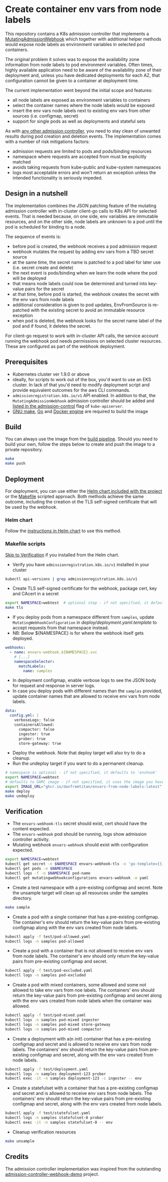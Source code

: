 # Create container env vars from node labels

This repository contains a K8s admission controller that implements a [MutatingAdmissionWebhook](https://kubernetes.io/docs/reference/access-authn-authz/admission-controllers/#mutatingadmissionwebhook) 
which together with additional helper methods would expose node labels as environment variables in selected pod containers.

The original problem it solves was to expose the availability zone information from node labels to pod environment 
variables. Often times, highly available application need to be aware of the availability zone of their deployment and, 
unless you have dedicated deployments for each AZ, that configuration cannot be given to a container at deployment time.

The current implementation went beyond the initial scope and features:

- all node labels are exposed as environment variables to containers
- select the container names where the node labels would be exposed
- insert the env vars node labels next to existing env vars from other sources (i.e. configmap, secret)
- support for single pods as well as deployments and stateful sets

As with [any other admission controller](https://kubernetes.io/docs/reference/access-authn-authz/extensible-admission-controllers/#side-effects), 
you need to stay clean of unwanted results during pod creation and deletion events. The implementation comes with a 
number of risk mitigations factors:

- admission requests are limited to pods and pods/binding resources
- namespace where requests are accepted from must be explicitly matched
- avoids taking requests from kube-public and kube-system namespaces
- logs most acceptable errors and won't return an exception unless the intended functionality is seriously impeded.


## Design in a nutshell

The implementation combines the JSON patching feature of the mutating admission controller with in-cluster client-go calls 
to K8s API for selected events. That is needed because, on one side, env variables are immutable resources, and on the 
other side, node labels are unknown to a pod until the pod is scheduled for binding to a node.

The sequence of events is:

- before pod is created, the webhook receives a pod admission request
- webhook mutates the request by adding env vars from a TBD secret source
- at the same time, the secret name is patched to a pod label for later use (i.e. secret create and delete)
- the next event is pods/binding when we learn the node where the pod will be deployed
- that means node labels could now be determined and turned into key-value pairs for the secret
- at that time, before pod is started, the webhook creates the secret with the env vars from node labels
- additional consideration is given to pod updates, EnvFromSource is re-patched with the existing secret to avoid an immutable resource exception
- when pod is deleted, the webhook looks for the secret name label of the pod and if found, it deletes the secret.

For client-go request to work with in-cluster API calls, the service account running the webhook pod needs permissions 
on selected cluster resources. These are configured as part of the webhook deployment.  


## Prerequisites

- Kubernetes cluster ver 1.9.0 or above
- ideally, for scripts to work out of the box, you'd want to use an EKS cluster. In lack of that you'd need to modify 
  deployment script and provide equivalent outcomes for the aws CLI commands.
- `admissionregistration.k8s.io/v1` API enabled. In addition to that, the `MutatingAdmissionWebhook` admission controller 
  should be added and [listed in the admission-control](https://docs.aws.amazon.com/eks/latest/userguide/platform-versions.html) 
  flag of `kube-apiserver`.
- [GNU make](https://www.gnu.org/software/make/), [Go](https://golang.org) and [Docker engine](https://docs.docker.com/engine/install/) 
  are required to build the image


## Build

You can always use the image from the [build pipeline](https://github.com/danfromtitan/envars-from-node-labels/pkgs/container/envars-from-node-labels). 
Should you need to build your own, follow the steps below to create and push the image to a private repository.

```bash
make
make push
```


## Deployment

For deployment, you can use either the [Helm chart included with the project](./charts/envars-webhook) or 
the [Makefile](./Makefile) scripted approach. Both methods achieve the same outcome, including the creation ot the TLS 
self-signed certificate that will be used by the webhook.


### Helm chart

Follow the [instructions in Helm chart](charts/envars-webhook/README.md) to use this method.


### Makefile scripts

[Skip to Verification](#verification) if you installed from the Helm chart.

- Verify you have `admissionregistration.k8s.io/v1` installed in your cluster

```bash
kubectl api-versions | grep admissionregistration.k8s.io/v1
```

- Create TLS self-signed certificate for the webhook, package cert, key and CAcert in a secret

```bash
export NAMESPACE=webtest  # optional step - if not specified, it defaults to 'envhook'
make tls
```

- If you deploy pods from a namespace different from `samples`, update `MutatingWebhookConfiguration` in 
_deploy/deployment.yaml.template_ to accept requests from that namespace instead.
- NB: Below ${NAMESPACE} is for where the webhook itself gets deployed.

```yaml
webhooks:
  - name: envars-webhook.${NAMESPACE}.svc
    # [...]
    namespaceSelector:
      matchLabels:
        name: samples
```

- In deployment configmap, enable verbose logs to see the JSON body for request and response in server logs. 
- In case you deploy pods with different names than the `samples` provided, update container names that are allowed to 
  receive env vars from node labels.

```yaml
data:
  config.yml: |
    verboseLogs: false
    containersAllowed:
      compactor: false
      ingester: true
      prober: true
      store-gateway: true
```

- Deploy the webhook. Note that deploy target will also try to do a cleanup.
- Run the undeploy target if you want to do a permanent cleanup.

```bash
# namespace is optional - if not specified, it defaults to 'envhook'
export NAMESPACE=webtest
# defaults to GHRC image - if not specified, it uses the image you have build and published to your private AWS repository
export IMAGE_URL="ghcr.io/danfromtitan/envars-from-node-labels:latest"
make deploy
make undeploy
```


## Verification

- The `envars-webhook-tls` secret should exist, cert should have the content expected.
- The `envars-webhook` pod should be running, logs show admission controller activity.
- Mutating webhook `envars-webhook` should exist with configuration expected.

```bash
export NAMESPACE=webtest
kubectl get secret -n $NAMESPACE envars-webhook-tls -o 'go-template={{index .data "tls.crt"}}' | base64 -d | openssl x509 -text -noout
kubectl get pods -n $NAMESPACE
kubectl logs -f -n $NAMESPACE pod-name
kubectl get mutatingwebhookconfigurations envars-webhook -o yaml
```

- Create a test namespace with a pre-existing configmap and secret. Note the unsample target will clean up all resources 
  under the samples directory. 

```bash
make sample
```

- Create a pod with a single container that has a pre-existing configmap. The container's env should return the key-value 
  pairs from pre-existing configmap along with the env vars created from node labels.

```bash
kubectl apply -f test/pod-allowed.yaml
kubectl logs -n samples pod-allowed
```

- Create a pod with a container that is not allowed to receive env vars from node labels. The container's env should only
  return the key-value pairs from pre-existing configmap and secret.

```bash
kubectl apply -f test/pod-excluded.yaml
kubectl logs -n samples pod-excluded
```

- Create a pod with mixed containers, some allowed and some not allowed to take env vars from noe labels. The containers' 
  env should return the key-value pairs from pre-existing configmap and secret along with the env vars created from node 
  labels when the container was allowed.

```bash
kubectl apply -f test/pod-mixed.yaml
kubectl logs -n samples pod-mixed ingester
kubectl logs -n samples pod-mixed store-gateway
kubectl logs -n samples pod-mixed compactor
```

- Create a deployment with a(n init) container that has a pre-existing configmap and secret and is allowed to receive 
  env vars from node labels. The containers' env should return the key-value pairs from pre-existing configmap and secret, 
  along with the env vars created from node labels.

```bash
kubectl apply -f test/deployment.yaml
kubectl logs -n samples deployment-123 prober
kubectl exec -it -n samples deployment-123 -c ingester -- env
```

- Create a statefulset with a container that has a pre-existing configmap and secret and is allowed to receive env vars
  from node labels. The containers' env should return the key-value pairs from pre-existing configmap and secret, along
  with the env vars created from node labels.

```bash
kubectl apply -f test/statefulset.yaml
kubectl logs -n samples statefulset-0 prober
kubectl exec -it -n samples statefulset-0 -- env
```

- Cleanup verification resources

```bash
make unsample
```


## Credits

The admission controller implementation was inspired from the outstanding 
[admission-controller-webhook-demo](https://github.com/stackrox/admission-controller-webhook-demo) project.
